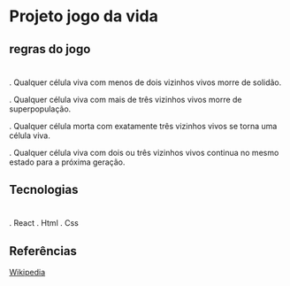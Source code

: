 # Projeto jogo da vida


## regras do jogo

#

. Qualquer célula viva com menos de dois vizinhos vivos morre de solidão.

. Qualquer célula viva com mais de três vizinhos vivos morre de superpopulação.

. Qualquer célula morta com exatamente três vizinhos vivos se torna uma célula viva.

. Qualquer célula viva com dois ou três vizinhos vivos continua no mesmo estado para a próxima geração.

## Tecnologias

#
  . React
  . Html
  . Css

## Referências

[Wikipedia](https://en.wikipedia.org/wiki/Conway%27s_Game_of_Life)


